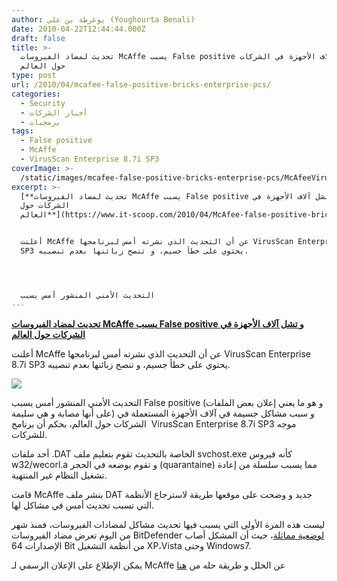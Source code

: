 ```yaml
---
author: يوغرطة بن علي (Youghourta Benali)
date: 2010-04-22T12:44:44.000Z
draft: false
title: >-
  تحديث لمضاد الفيروسات McAffe يسبب False positive و تشل آلاف الأجهزة في الشركات
  حول العالم
type: post
url: /2010/04/mcafee-false-positive-bricks-enterprise-pcs/
categories:
  - Security
  - أخبار الشركات
  - برمجيات
tags:
  - False positive
  - McAffe
  - VirusScan Enterprise 8.7i SP3
coverImage: >-
  /static/images/mcafee-false-positive-bricks-enterprise-pcs/McAfeeVirusScanEnterprise.jpg
excerpt: >-
  [**تحديث لمضاد الفيروسات McAffe يسبب False positive و تشل آلاف الأجهزة في
  الشركات حول
  العالم**](https://www.it-scoop.com/2010/04/McAfee-false-positive-bricks-enterprise-PCs)


  أعلنت McAffe عن أن التحديث الذي نشرته أمس لبرنامجها VirusScan Enterprise 8.7i
  SP3 يحتوي على خطأ جسيم، و تنصح زبائنها بعدم تنصيبه.




  التحديث الأمني المنشور أمس يسبب
---
```

[**تحديث لمضاد الفيروسات McAffe يسبب False positive و تشل آلاف الأجهزة في الشركات حول العالم**](https://www.it-scoop.com/2010/04/McAfee-false-positive-bricks-enterprise-PCs)

أعلنت McAffe عن أن التحديث الذي نشرته أمس لبرنامجها VirusScan Enterprise 8.7i SP3 يحتوي على خطأ جسيم، و تنصح زبائنها بعدم تنصيبه.

![](/static/images/mcafee-false-positive-bricks-enterprise-pcs/McAfeeVirusScanEnterprise.jpg)

التحديث الأمني المنشور أمس يسبب False positive (و هو ما يعني إعلان بعض الملفات على أنها مصابة و هي سليمة) و سبب مشاكل جسيمة في آلاف الأجهزة المستعملة في الشركات حول العالم، بحكم أن برنامج  VirusScan Enterprise 8.7i SP3 موجه للشركات.

أحد ملفات .DAT الخاصة بالتحديث تقوم بتعليم ملف svchost.exe كأنه فيروس w32/wecorl.a و تقوم بوضعه في الحجر (quarantaine) مما يسبب سلسلة من إعادة تشغيل النظام غير المنتهية.

قامت McAffe بنشر ملف DAT جديد و وضحت على موقعها طريقة لاسترجاع الأنظمة التي تسبب تحديث أمس في مشاكل لها.

ليست هذه المرة الأولى التي يسبب فيها تحديث مشاكل لمضادات الفيروسات، فمنذ شهر من اليوم تعرض مضاد الفيروسات BitDefender [لوضعية مماثلة](https://www.it-scoop.com/2010/03/bitdefender-%d8%aa%d9%86%d8%b4%d8%b1-%d8%aa%d8%b1%d9%82%d9%8a%d8%b9%d8%a7%d8%aa-%d9%84%d8%aa%d8%b5%d8%ad%d9%8a%d8%ad-%d8%b9%d9%84%d8%a9-bitdefender-epic-fail-of-2010-%d8%a7%d9%84%d8%aa%d9%8a-%d8%b3/)، حيث أن المشكل أصاب الإصدارات 64 Bit من أنظمة التشغيل XP،Vista وحتى Windows7.

يمكن الإطلاع على الإعلان الرسمي لـ McAffe عن الخلل و طريقة حله من [هنا](https://kc.mcafee.com/corporate/index?page=content\&id=KB68780)

